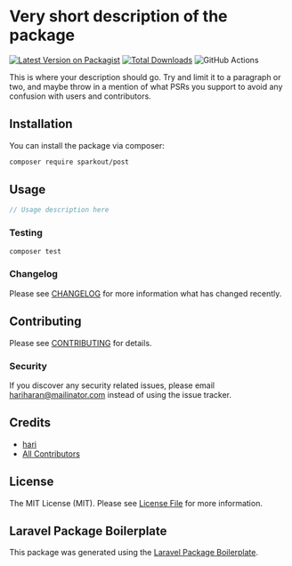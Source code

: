 # Very short description of the package

[![Latest Version on Packagist](https://img.shields.io/packagist/v/sparkout/post.svg?style=flat-square)](https://packagist.org/packages/sparkout/post)
[![Total Downloads](https://img.shields.io/packagist/dt/sparkout/post.svg?style=flat-square)](https://packagist.org/packages/sparkout/post)
![GitHub Actions](https://github.com/sparkout/post/actions/workflows/main.yml/badge.svg)

This is where your description should go. Try and limit it to a paragraph or two, and maybe throw in a mention of what PSRs you support to avoid any confusion with users and contributors.

## Installation

You can install the package via composer:

```bash
composer require sparkout/post
```

## Usage

```php
// Usage description here
```

### Testing

```bash
composer test
```

### Changelog

Please see [CHANGELOG](CHANGELOG.md) for more information what has changed recently.

## Contributing

Please see [CONTRIBUTING](CONTRIBUTING.md) for details.

### Security

If you discover any security related issues, please email hariharan@mailinator.com instead of using the issue tracker.

## Credits

-   [hari](https://github.com/sparkout)
-   [All Contributors](../../contributors)

## License

The MIT License (MIT). Please see [License File](LICENSE.md) for more information.

## Laravel Package Boilerplate

This package was generated using the [Laravel Package Boilerplate](https://laravelpackageboilerplate.com).
